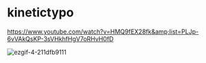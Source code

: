 # kinetictypo
https://www.youtube.com/watch?v=HMQ9fEX28fk&amp;list=PLJp-6vVAkQsKP-3sVHkhfHgV7oRHvH0fD

![ezgif-4-211dfb9111](https://user-images.githubusercontent.com/48673195/204117408-bf2a8deb-c226-4f30-a26c-1922296d9bf5.gif)
